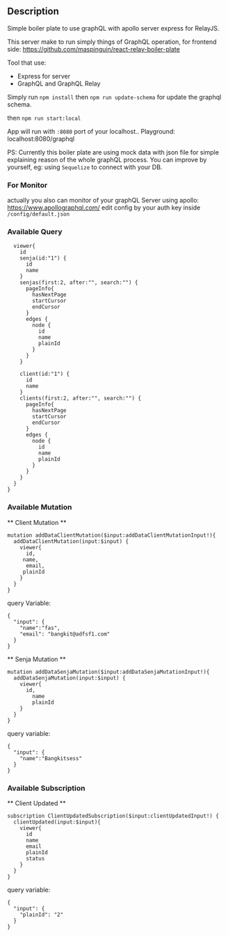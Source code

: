 ## **Description** ##
Simple boiler plate to use graphQL with apollo server express for RelayJS.

This server make to run simply things of GraphQL operation, for frontend side: https://github.com/maspinguin/react-relay-boiler-plate

Tool that use:
 - Express for server
 - GraphQL and GraphQL Relay

Simply run
``npm install``
then ``npm run update-schema``
for update the graphql schema.


then ``npm run start:local``

App will run with `:8080` port of your localhost..
Playground: localhost:8080/graphql


PS:
Currently this boiler plate are using mock data with json file for simple explaining reason of the whole graphQL process.
You can improve by yourself, eg: using `Sequelize` to connect with your DB.

### For Monitor ###
actually you also can monitor of your graphQL Server using apollo: https://www.apollographql.com/
edit config by your auth key inside `/config/default.json`


### Available Query ###
```{
  viewer{
    id
    senja(id:"1") {
      id
      name
    }
    senjas(first:2, after:"", search:"") {
      pageInfo{
        hasNextPage
        startCursor
        endCursor
      }
      edges {
        node {
          id
          name
          plainId
        }
      }
    }
    
    client(id:"1") {
      id
      name
    }
    clients(first:2, after:"", search:"") {
      pageInfo{
        hasNextPage
        startCursor
        endCursor
      }
      edges {
        node {
          id
          name
          plainId
        }
      }
    }
  }
}
```

### Available Mutation ###
** Client Mutation **
```
mutation addDataClientMutation($input:addDataClientMutationInput!){
  addDataClientMutation(input:$input) {
    viewer{
      id,
     name,
      email,
     plainId
    }
  }
}
```
query Variable:
```
{
  "input": {
    "name":"fas",
    "email": "bangkit@adfsf1.com"
  }
}
```

** Senja Mutation **
```
mutation addDataSenjaMutation($input:addDataSenjaMutationInput!){
  addDataSenjaMutation(input:$input) {
    viewer{
      id,
    	name
    	plainId
    }
  }
}
```
query variable:
```
{
  "input": {
    "name":"Bangkitsess"
  }
}
```

### Available Subscription ###
** Client Updated **
```
subscription ClientUpdatedSubscription($input:clientUpdatedInput!) {
  clientUpdated(input:$input){
    viewer{
      id
      name
      email
      plainId
      status
    }
  }
}
```
query variable:
```
{
  "input": {
    "plainId": "2"
  }
}
```
